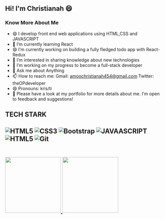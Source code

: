 ## Hi! I'm Christianah 😄

<h3>Know More About Me</h3>

- 😄 I develop front end web applications using HTML,CSS and JAVASCRIPT
- 🌱 I’m currently learning React
- 😄 I’m currently working on building a fully fledged todo app with React-Redux
- 🔭 I’m interested in sharing knowledge about new technologies
- 🌱 I’m working on my progress to become a full-stack developer
- 💬 Ask me about Anything
- 📫 How to reach me: 
Gmail: amoochristianah454@gmail.com
Twitter: theOPdeveloper
- 😄 Pronouns: kris/ti
- 👯 Please have a look at my portfolio for more details about me. I'm open to feedback and suggestions!


<h2>TECH STARK<h2/>

![HTML5](https://img.shields.io/badge/-html5-444444?style=for-the-badge&logo=Html5)
![CSS3](https://img.shields.io/badge/-CSS-444444?style=for-the-badge&logo=CSS3)
![Bootstrap](https://img.shields.io/badge/-bootstrap-444444?style=for-the-badge&logo=Bootstrap)
![JAVAASCRIPT](https://img.shields.io/badge/-Javascript-444444?style=for-the-badge&logo=JAVASCRIPT)
![HTML5](https://img.shields.io/badge/-React-444444?style=for-the-badge&logo=React)
![Git](https://img.shields.io/badge/-git-444444?style=for-the-badge&logo=Git)

<br />
 <a href="https://github.com/pelumi454">
  <img height="180em" src="https://github-readme-stats.vercel.app/api?username=pelumi454&theme=buefy&show_icons=true" />
  <img height="180em" src="https://github-readme-stats.vercel.app/api/top-langs/?username=pelumi454&theme=buefy&layout=compact" />
</a>
